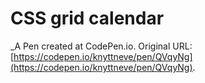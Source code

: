 # CSS grid calendar
 _A Pen created at CodePen.io. Original URL: [https://codepen.io/knyttneve/pen/QVqyNg](https://codepen.io/knyttneve/pen/QVqyNg).

 